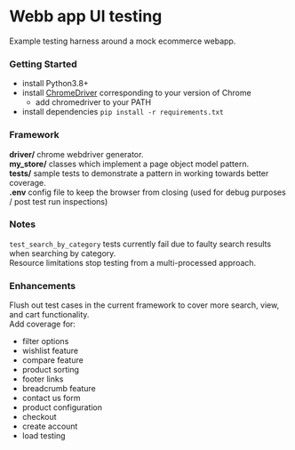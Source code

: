# Webb app UI testing
Example testing harness around a mock ecommerce webapp.  

### Getting Started
- install Python3.8+
- install [ChromeDriver](https://chromedriver.chromium.org/downloads) 
corresponding to your version of Chrome
  - add chromedriver to your PATH
- install dependencies `pip install -r requirements.txt`

### Framework
**driver/** chrome webdriver generator.  
**my_store/** classes which implement a page object model pattern.  
**tests/** sample tests to demonstrate a pattern in working towards better coverage.  
**.env** config file to keep the browser from closing (used for debug purposes / post test run inspections)

### Notes
`test_search_by_category` tests currently fail due to faulty search results when searching by category.  
Resource limitations stop testing from a multi-processed approach.   

### Enhancements
Flush out test cases in the current framework to cover more search, view, and cart functionality.  
Add coverage for:  
 - filter options
 - wishlist feature
 - compare feature
 - product sorting
 - footer links
 - breadcrumb feature
 - contact us form
 - product configuration
 - checkout
 - create account
 - load testing